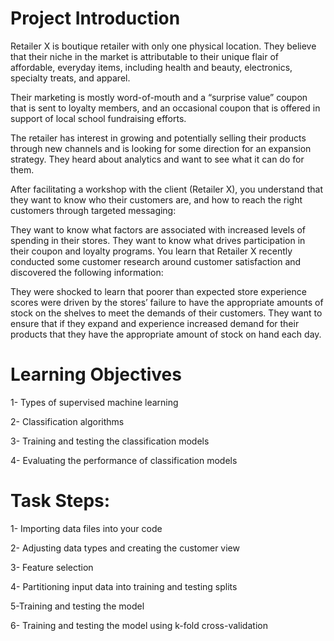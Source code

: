 # Project Introduction
Retailer X is boutique retailer with only one physical location. They believe that their niche in the market is attributable to their unique flair of affordable, everyday items, including health and beauty, electronics, specialty treats, and apparel.

Their marketing is mostly word-of-mouth and a “surprise value” coupon that is sent to loyalty members, and an occasional coupon that is offered in support of local school fundraising efforts.

The retailer has interest in growing and potentially selling their products through new channels and is looking for some direction for an expansion strategy. They heard about analytics and want to see what it can do for them.

After facilitating a workshop with the client (Retailer X), you understand that they want to know who their customers are, and how to reach the right customers through targeted messaging:

They want to know what factors are associated with increased levels of spending in their stores.
They want to know what drives participation in their coupon and loyalty programs.
You learn that Retailer X recently conducted some customer research around customer satisfaction and discovered the following information:

They were shocked to learn that poorer than expected store experience scores were driven by the stores’ failure to have the appropriate amounts of stock on the shelves to meet the demands of their customers.
They want to ensure that if they expand and experience increased demand for their products that they have the appropriate amount of stock on hand each day.

# Learning Objectives

1- Types of supervised machine learning

2- Classification algorithms

3- Training and testing the classification models

4- Evaluating the performance of classification models


# Task Steps:

1- Importing data files into your code

2- Adjusting data types and creating the customer view

3- Feature selection

4- Partitioning input data into training and testing splits

5-Training and testing the model

6- Training and testing the model using k-fold cross-validation

